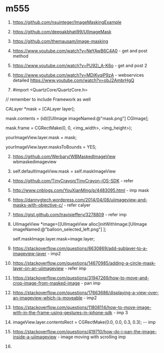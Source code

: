 # m555
1. https://github.com/nsuinteger/ImageMaskingExample
2. https://github.com/deepakbhati99/UIImageMask
3. https://github.com/themausam/image-masking
1. https://www.youtube.com/watch?v=NeYAwB6C4A0 - get and post method
2.  https://www.youtube.com/watch?v=PU92i_A-K6o - get and post 2
3. https://www.youtube.com/watch?v=MDiKvqiP9zA - webservices detailed
https://www.youtube.com/watch?v=obJ2AmbrHgQ


1. #import <QuartzCore/QuartzCore.h>

// remember to include Framework as well

CALayer *mask = [CALayer layer];

mask.contents = (id)[[UIImage imageNamed:@"mask.png"] CGImage];

mask.frame = CGRectMake(0, 0, <img_width>, <img_height>);

yourImageView.layer.mask = mask;


yourImageView.layer.masksToBounds = YES;

2. https://github.com/Werbary/WBMaskedImageView wbmaskedimageview

3. self.defaultImageView.mask = self.maskImageView

4. https://github.com/TinyCrayon/TinyCrayon-iOS-SDK - refer

5. http://www.cnblogs.com/YouXianMing/p/4483095.html - imp mask

6. https://dannygtech.wordpress.com/2014/04/08/uiimageview-and-masks-with-objective-c/ - refer calyer

7. https://gist.github.com/travisjeffery/3278809 - refer imp

8. UIImageView *image=[[UIImageView alloc]initWithImage:[UIImage imageNamed:@"balloon_selected_left.png"] ];

    self.maskImage.layer.mask=image.layer;
    
9. https://stackoverflow.com/questions/8630869/add-sublayer-to-a-imageview-layer - imp2

10. https://stackoverflow.com/questions/14670985/adding-a-circle-mask-layer-on-an-uiimageview - refer imp

11. https://stackoverflow.com/questions/31947269/how-to-move-and-crop-image-from-masked-image - pan imp

12. https://stackoverflow.com/questions/17663686/displaying-a-view-over-an-imageview-which-is-moveable - imp2

13. https://stackoverflow.com/questions/11808114/how-to-move-image-with-in-the-frame-using-gestures-in-iphone-sdk - imp 3

14. imageView.layer.contentsRect = CGRectMake(0.0, 0.0, 0.3, 0.3);  -- imp

15. https://stackoverflow.com/questions/419710/how-do-i-pan-the-image-inside-a-uiimageview - image moving with scrolling imp


16.
